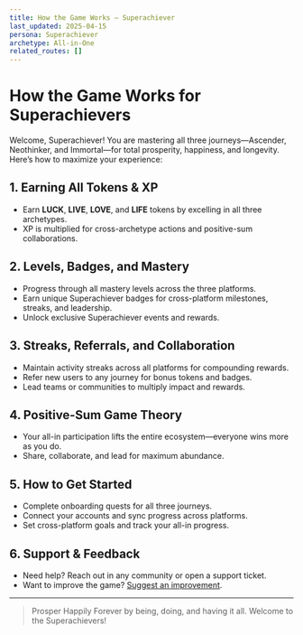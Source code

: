 ```yaml
---
title: How the Game Works — Superachiever
last_updated: 2025-04-15
persona: Superachiever
archetype: All-in-One
related_routes: []
---
```


# How the Game Works for Superachievers

Welcome, Superachiever! You are mastering all three journeys—Ascender, Neothinker, and Immortal—for total prosperity, happiness, and longevity. Here’s how to maximize your experience:

## 1. **Earning All Tokens & XP**
- Earn **LUCK**, **LIVE**, **LOVE**, and **LIFE** tokens by excelling in all three archetypes.
- XP is multiplied for cross-archetype actions and positive-sum collaborations.

## 2. **Levels, Badges, and Mastery**
- Progress through all mastery levels across the three platforms.
- Earn unique Superachiever badges for cross-platform milestones, streaks, and leadership.
- Unlock exclusive Superachiever events and rewards.

## 3. **Streaks, Referrals, and Collaboration**
- Maintain activity streaks across all platforms for compounding rewards.
- Refer new users to any journey for bonus tokens and badges.
- Lead teams or communities to multiply impact and rewards.

## 4. **Positive-Sum Game Theory**
- Your all-in participation lifts the entire ecosystem—everyone wins more as you do.
- Share, collaborate, and lead for maximum abundance.

## 5. **How to Get Started**
- Complete onboarding quests for all three journeys.
- Connect your accounts and sync progress across platforms.
- Set cross-platform goals and track your all-in progress.

## 6. **Support & Feedback**
- Need help? Reach out in any community or open a support ticket.
- Want to improve the game? [Suggest an improvement](https://github.com/NeothinkDAO/your-repo/issues/new/choose).

---

> Prosper Happily Forever by being, doing, and having it all. Welcome to the Superachievers!
